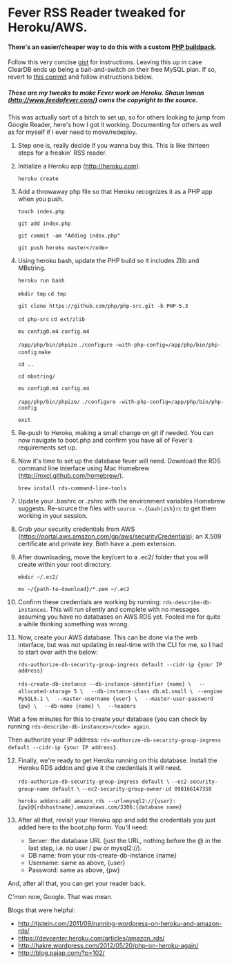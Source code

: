 Fever RSS Reader tweaked for Heroku/AWS.
========================================

#### There's an easier/cheaper way to do this with a custom [PHP buildpack](https://github.com/iphoting/heroku-buildpack-php-tyler).
Follow this very concise [gist](https://gist.github.com/plasticine/5175588) for instructions.
Leaving this up in case ClearDB ends up being a bait-and-switch on their free MySQL plan. If so, revert to [this commit](0af102a096ac32af363310df12c530dface695a2) and follow instructions below.

##### These are my tweaks to make Fever work on Heroku. Shaun Inman (http://www.feedafever.com/) owns the copyright to the source.

This was actually sort of a bitch to set up, so for others looking to jump from Google Reader, here's how I got it working. Documenting for others as well as for myself if I ever need to move/redeploy.

1. Step one is, really decide if you wanna buy this. This is like thirteen steps for a freakin' RSS reader.

2. Initialize a Heroku app (http://heroku.com).

	`heroku create`

3. Add a throwaway php file so that Heroku recognizes it as a PHP app when you push.

	`touch index.php`

	`git add index.php`

	`git commit -am "Adding index.php"`

	`git push heroku master</code>`

4. Using heroku bash, update the PHP build so it includes Zlib and MBstring.

	`heroku run bash`

	`mkdir tmp`
	`cd tmp`
	 
	`git clone https://github.com/php/php-src.git -b PHP-5.3`
	 
	`cd php-src`
	`cd ext/zlib`

	`mv config0.m4 config.m4`

	`/app/php/bin/phpize`
	`./configure –with-php-config=/app/php/bin/php-config`
	`make`
	 
	`cd ..`

	`cd mbstring/`

	`mv config0.m4 config.m4`

	`/app/php/bin/phpize/`
	`./configure -with-php-config=/app/php/bin/php-config`

	`exit`

5. Re-push to Heroku, making a small change on git if needed. You can now navigate to boot.php and confirm you have all of Fever's requirements set up.

6. Now it's time to set up the database fever will need. Download the RDS command line interface using Mac Homebrew (http://mxcl.github.com/homebrew/). 

	`brew install rds-command-line-tools`

7. Update your .bashrc or .zshrc with the environment variables Homebrew suggests. Re-source the files with `source ~.{bash|zsh}rc` to get them working in your session.

8. Grab your security credentials from AWS (https://portal.aws.amazon.com/gp/aws/securityCredentials); an X.509 certificate and private key. Both have a .pem extension.

9. After downloading, move the key/cert to a .ec2/ folder that you will create within your root directory.

	`mkdir ~/.ec2/`

	`mv ~/{path-to-download}/*.pem ~/.ec2`

10. Confirm these credentials are working by running: `rds-describe-db-instances`. This will run silently and complete with no messages assuming you have no databases on AWS RDS yet. Fooled me for quite a while thinking something was wrong.

11. Now, create your AWS database. This can be done via the web interface, but was not updating in real-time with the CLI for me, so I had to start over with the below:

	`rds-authorize-db-security-group-ingress default --cidr-ip {your IP address}`

	`rds-create-db-instance --db-instance-identifier {name} \`
	`  --allocated-storage 5 \`
	`  --db-instance-class db.m1.small \`
	`  --engine MySQL5.1 \ `
	`  --master-username {user} \`
	`  --master-user-password {pw} \`
	`  --db-name {name} \`
	`  --headers`

Wait a few minutes for this to create your database (you can check by running `rds-describe-db-instances</code> again`.

Then authorize your IP address: `rds-authorize-db-security-group-ingress default --cidr-ip {your IP address}`.

12. Finally, we're ready to get Heroku running on this database. Install the Heroku RDS addon and give it the credentials it will need.
	
	`rds-authorize-db-security-group-ingress default \`
	  `--ec2-security-group-name default \`
	  `--ec2-security-group-owner-id 098166147350`

	`heroku addons:add amazon_rds --url=mysql2://{user}:{pw}@{rdshostname}.amazonaws.com/3306:{database name}`

13. After all that, revisit your Heroku app and add the credentials you just added here to the boot.php form. You'll need:
	- Server: the database URL (just the URL, nothing before the @ in the last step, i.e. no user / pw or mysql2://).
	- DB name: from your rds-create-db-instance {name}
	- Username: same as above, {user}
	- Password: same as above, {pw}

And, after all that, you can get your reader back.

C'mon now, Google. That was mean.

Blogs that were helpful:  
- http://tjstein.com/2011/09/running-wordpress-on-heroku-and-amazon-rds/  
- https://devcenter.heroku.com/articles/amazon_rds/  
- http://hakre.wordpress.com/2012/05/20/php-on-heroku-again/  
- http://blog.pajap.com/?p=102/
